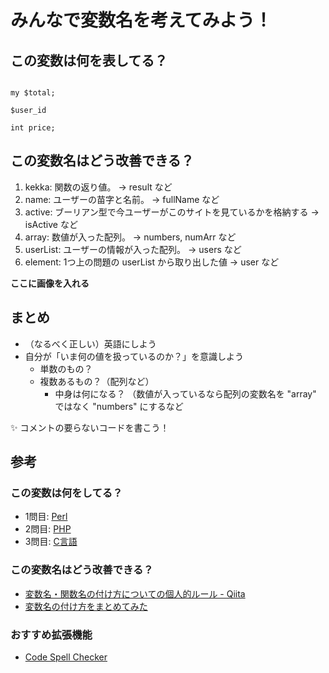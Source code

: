 # みんなで変数名を考えてみよう！

## この変数は何を表してる？

``` 

my $total;

$user_id

int price;

```

## この変数名はどう改善できる？

1. kekka: 関数の返り値。 → result など
1. name: ユーザーの苗字と名前。 → fullName など
1. active: ブーリアン型で今ユーザーがこのサイトを見ているかを格納する → isActive など
1. array: 数値が入った配列。 → numbers, numArr など
1. userList: ユーザーの情報が入った配列。 → users など
1. element: 1つ上の問題の userList から取り出した値 → user など

**ここに画像を入れる**


## まとめ

- （なるべく正しい）英語にしよう
- 自分が「いま何の値を扱っているのか？」を意識しよう
  - 単数のもの？
  - 複数あるもの？（配列など）
    - 中身は何になる？ （数値が入っているなら配列の変数名を "array" ではなく "numbers" にするなど

✨ コメントの要らないコードを書こう！

## 参考

### この変数は何をしてる？

- 1問目: [Perl](https://perlzemi.com/blog/20081103122562.html)
- 2問目: [PHP](https://qiita.com/Kunikata/items/0337c6744a7c8fbc1586)
- 3問目: [C言語](https://www.javadrive.jp/cstart/var/index4.html)

### この変数名はどう改善できる？

- [変数名・関数名の付け方についての個人的ルール \- Qiita](https://qiita.com/Kunikata/items/0337c6744a7c8fbc1586)
- [変数名の付け方をまとめてみた](https://zenn.dev/naoki_oshiumi/articles/aad7e1b3719fad)

### おすすめ拡張機能

- [Code Spell Checker](https://marketplace.visualstudio.com/items?itemName=streetsidesoftware.code-spell-checker)